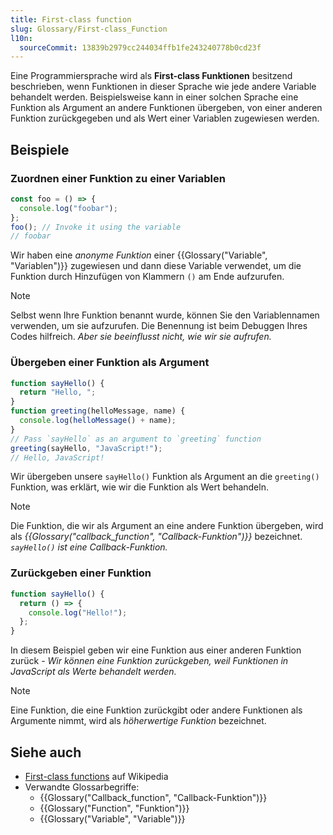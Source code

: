 ```yaml
---
title: First-class function
slug: Glossary/First-class_Function
l10n:
  sourceCommit: 13839b2979cc244034ffb1fe243240778b0cd23f
---
```


Eine Programmiersprache wird als **First-class Funktionen** besitzend beschrieben, wenn Funktionen in dieser Sprache wie jede andere Variable behandelt werden. Beispielsweise kann in einer solchen Sprache eine Funktion als Argument an andere Funktionen übergeben, von einer anderen Funktion zurückgegeben und als Wert einer Variablen zugewiesen werden.

## Beispiele

### Zuordnen einer Funktion zu einer Variablen

```js
const foo = () => {
  console.log("foobar");
};
foo(); // Invoke it using the variable
// foobar
```

Wir haben eine _anonyme Funktion_ einer {{Glossary("Variable", "Variablen")}} zugewiesen und dann diese Variable verwendet, um die Funktion durch Hinzufügen von Klammern `()` am Ende aufzurufen.

> [!NOTE]
> Selbst wenn Ihre Funktion benannt wurde, können Sie den Variablennamen verwenden, um sie aufzurufen. Die Benennung ist beim Debuggen Ihres Codes hilfreich. _Aber sie beeinflusst nicht, wie wir sie aufrufen._

### Übergeben einer Funktion als Argument

```js
function sayHello() {
  return "Hello, ";
}
function greeting(helloMessage, name) {
  console.log(helloMessage() + name);
}
// Pass `sayHello` as an argument to `greeting` function
greeting(sayHello, "JavaScript!");
// Hello, JavaScript!
```

Wir übergeben unsere `sayHello()` Funktion als Argument an die `greeting()` Funktion, was erklärt, wie wir die Funktion als Wert behandeln.

> [!NOTE]
> Die Funktion, die wir als Argument an eine andere Funktion übergeben, wird als _{{Glossary("callback_function", "Callback-Funktion")}}_ bezeichnet. _`sayHello()` ist eine Callback-Funktion._

### Zurückgeben einer Funktion

```js
function sayHello() {
  return () => {
    console.log("Hello!");
  };
}
```

In diesem Beispiel geben wir eine Funktion aus einer anderen Funktion zurück - _Wir können eine Funktion zurückgeben, weil Funktionen in JavaScript als Werte behandelt werden._

> [!NOTE]
> Eine Funktion, die eine Funktion zurückgibt oder andere Funktionen als Argumente nimmt, wird als _höherwertige Funktion_ bezeichnet.

## Siehe auch

- [First-class functions](https://en.wikipedia.org/wiki/First-class_function) auf Wikipedia
- Verwandte Glossarbegriffe:
  - {{Glossary("Callback_function", "Callback-Funktion")}}
  - {{Glossary("Function", "Funktion")}}
  - {{Glossary("Variable", "Variable")}}
